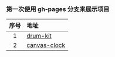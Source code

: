 ### 第一次使用 gh-pages 分支来展示项目
序号|地址
:--:|:--
1|[drum-kit](http://longtean.top/gh-pages-demo/drum-kit/index.html)
2|[canvas-clock](http://longtean.top/gh-pages-demo/canvas-clock/index.html)
